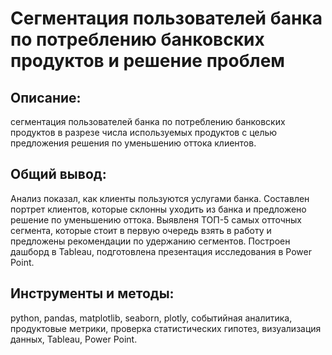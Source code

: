 # Сегментация пользователей банка по потреблению банковских продуктов и решение проблем

## Описание:
сегментация пользователей банка по потреблению банковских продуктов в разрезе числа используемых продуктов с целью предложения решения по уменьшению оттока клиентов.

## Общий вывод:
Анализ показал, как клиенты пользуются услугами банка. Составлен портрет клиентов, которые склонны уходить из банка и предложено решение по уменьшению оттока. Выявленя ТОП-5 самых отточных сегмента, которые стоит в первую очередь взять в работу и предложены рекомендации по удержанию сегментов. Построен дашборд в Tableau, подготовлена презентация исследования в Power Point.

## Инструменты и методы:
python, pandas, matplotlib, seaborn, plotly, событийная аналитика, продуктовые метрики, проверка статистических гипотез, визуализация данных, Tableau, Power Point.
